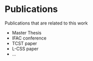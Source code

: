 # Publications

Publications that are related to this work

- Master Thesis
- IFAC conference
- TCST paper
- L-CSS paper
- ...
